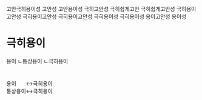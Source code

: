 고안극히용이성
고안성
고안용이성
극히고안성
극히쉽게고안
극히쉽게고안성
극히용이고안성
극히용이고안성
극히용이고안성
극히용이성
극히용이성
용이고안성
용이성



# 극히용이
용이
ㄴ통상용이
ㄴ극히용이
#
용이ㅤㅤ↔극히용이  
통상용이↔극히용이  
